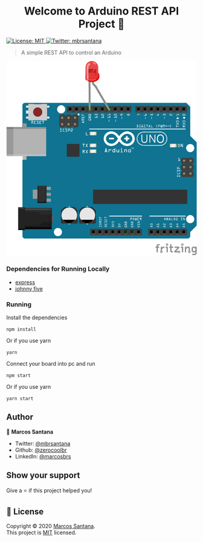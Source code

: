 <h1 align="center">Welcome to Arduino REST API Project 👋</h1>
<p>
  <a href="LICENSE" target="_blank">
    <img alt="License: MIT" src="https://img.shields.io/badge/License-MIT-yellow.svg" />
  </a>
  <a href="https://twitter.com/mbrsantana" target="_blank">
    <img alt="Twitter: mbrsantana" src="https://img.shields.io/twitter/follow/mbrsantana.svg?style=social" />
  </a>
</p>

> A simple REST API to control an Arduino

![Arduino led 13](/.github/led13.png)

### Dependencies for Running Locally
* [express](https://github.com/expressjs/express)
* [johnny five](https://github.com/rwaldron/johnny-five)

### Running
Install the dependencies
```
npm install
```
Or if you use yarn
```
yarn
```

Connect your board into pc and run
```
npm start
```
Or if you use yarn
```
yarn start
```

## Author

👤 **Marcos Santana**

* Twitter: [@mbrsantana](https://twitter.com/mbrsantana)
* Github: [@zerocoolbr](https://github.com/zerocoolbr)
* LinkedIn: [@marcosbrs](https://linkedin.com/in/marcosbrs)

## Show your support

Give a ⭐️ if this project helped you!

## 📝 License

Copyright © 2020 [Marcos Santana](https://github.com/zerocoolbr).<br />
This project is [MIT](LICENSE) licensed.